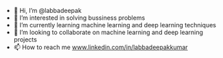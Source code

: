 - 👋 Hi, I’m @labbadeepak 
- 👀 I’m interested in solving bussiness problems
- 🌱 I’m currently learning  machine learning and deep learning techniques
- 💞️ I’m looking to collaborate on machine learning and deep learning  projects
- 📫 How to reach me www.linkedin.com/in/labbadeepakkumar

<!---
labbadeepak/labbadeepak is a ✨ special ✨ repository because its `README.md` (this file) appears on your GitHub profile.
You can click the Preview link to take a look at your changes.
--->
